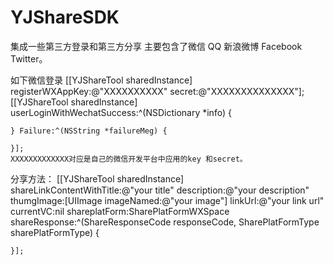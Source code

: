 # YJShareSDK
集成一些第三方登录和第三方分享 主要包含了微信 QQ 新浪微博 Facebook Twitter。

如下微信登录
    [[YJShareTool sharedInstance] registerWXAppKey:@"XXXXXXXXXX" secret:@"XXXXXXXXXXXXXX"];
    [[YJShareTool sharedInstance] userLoginWithWechatSuccess:^(NSDictionary *info) {
        
    } Failure:^(NSString *failureMeg) {
        
    }];
    XXXXXXXXXXXXX对应是自己的微信开发平台中应用的key 和secret。
    
    
 分享方法：
 [[YJShareTool sharedInstance] shareLinkContentWithTitle:@"your title" description:@"your description" thumgImage:[UIImage imageNamed:@"your image"] linkUrl:@"your link url" currentVC:nil shareplatForm:SharePlatFormWXSpace shareResponse:^(ShareResponseCode responseCode, SharePlatFormType sharePlatFormType) {
        
    }];
